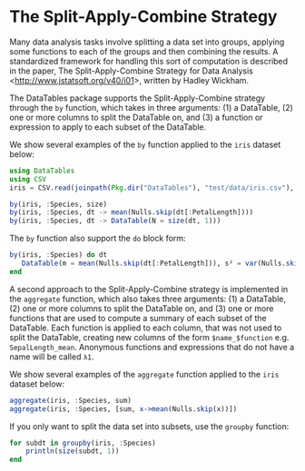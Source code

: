 # The Split-Apply-Combine Strategy

Many data analysis tasks involve splitting a data set into groups, applying some functions to each of the groups and then combining the results. A standardized framework for handling this sort of computation is described in the paper, The Split-Apply-Combine Strategy for Data Analysis \<<http://www.jstatsoft.org/v40/i01>\>, written by Hadley Wickham.

The DataTables package supports the Split-Apply-Combine strategy through the `by` function, which takes in three arguments: (1) a DataTable, (2) one or more columns to split the DataTable on, and (3) a function or expression to apply to each subset of the DataTable.

We show several examples of the `by` function applied to the `iris` dataset below:

```julia
using DataTables
using CSV
iris = CSV.read(joinpath(Pkg.dir("DataTables"), "test/data/iris.csv"), DataTable)

by(iris, :Species, size)
by(iris, :Species, dt -> mean(Nulls.skip(dt[:PetalLength])))
by(iris, :Species, dt -> DataTable(N = size(dt, 1)))
```

The `by` function also support the `do` block form:

```julia
by(iris, :Species) do dt
   DataTable(m = mean(Nulls.skip(dt[:PetalLength])), s² = var(Nulls.skip(dt[:PetalLength])))
end
```

A second approach to the Split-Apply-Combine strategy is implemented in the `aggregate` function, which also takes three arguments: (1) a DataTable, (2) one or more columns to split the DataTable on, and (3) one or more functions that are used to compute a summary of each subset of the DataTable. Each function is applied to each column, that was not used to split the DataTable, creating new columns of the form `$name_$function` e.g. `SepalLength_mean`. Anonymous functions and expressions that do not have a name will be called `λ1`.

We show several examples of the `aggregate` function applied to the `iris` dataset below:

```julia
aggregate(iris, :Species, sum)
aggregate(iris, :Species, [sum, x->mean(Nulls.skip(x))])
```

If you only want to split the data set into subsets, use the `groupby` function:

```julia
for subdt in groupby(iris, :Species)
    println(size(subdt, 1))
end
```
